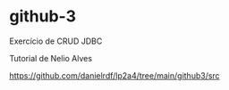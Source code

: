 # github-3

Exercício de CRUD JDBC

Tutorial de Nelio Alves

https://github.com/danielrdf/lp2a4/tree/main/github3/src

